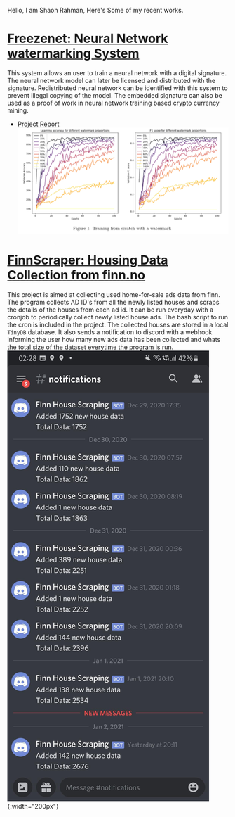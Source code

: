 Hello, I am Shaon Rahman, Here's Some of my recent works.

# [Freezenet: Neural Network watermarking System](https://github.com/Wizdore/FreezeNET)
This system allows an user to train a neural network with a digital signature. The neural network model can later be licensed and distributed with the signature. Redistributed neural network can be identified with this system to prevent illegal copying of the model. The embedded signature can also be used as a proof of work in neural network training based crypto currency mining.
* [Project Report](https://github.com/Wizdore/open_projects/blob/main/reports/FreezeNet.pdf)
![](/images/freezenet.png)

# [FinnScraper: Housing Data Collection from finn.no](https://github.com/Wizdore/finn_scraper)
This project is aimed at collecting used home-for-sale ads data from finn. The program collects AD ID's from all the newly listed houses and scraps the details of the houses from each ad id. It can be run everyday with a cronjob to periodically collect newly listed house ads. The bash script to run the cron is included in the project. The collected houses are stored in a local `TinyDB`  database. It also sends a notification to discord with a webhook informing the user how many new ads data has been collected and whats the total size of the dataset everytime the program is run.
![](/images/finnscraper.jpg){:width="200px"}
